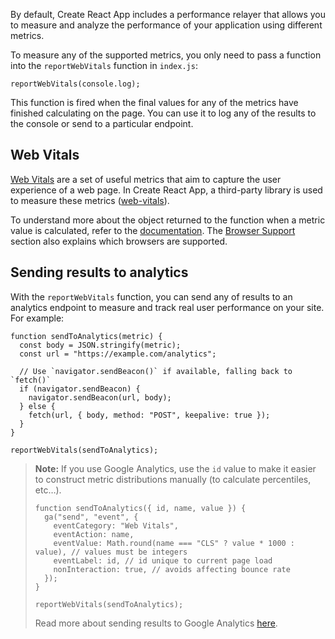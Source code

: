 By default, Create React App includes a performance relayer that allows you to measure and analyze the performance of your application using different metrics.

To measure any of the supported metrics, you only need to pass a function into the `reportWebVitals` function in `index.js`:

    reportWebVitals(console.log);

This function is fired when the final values for any of the metrics have finished calculating on the page. You can use it to log any of the results to the console or send to a particular endpoint.

## Web Vitals

[Web Vitals](https://web.dev/vitals/) are a set of useful metrics that aim to capture the user experience of a web page. In Create React App, a third-party library is used to measure these metrics ([web-vitals](https://github.com/GoogleChrome/web-vitals)).

To understand more about the object returned to the function when a metric value is calculated, refer to the [documentation](https://github.com/GoogleChrome/web-vitals/#types). The [Browser Support](https://github.com/GoogleChrome/web-vitals/#browser-support) section also explains which browsers are supported.

## Sending results to analytics

With the `reportWebVitals` function, you can send any of results to an analytics endpoint to measure and track real user performance on your site. For example:

    function sendToAnalytics(metric) {
      const body = JSON.stringify(metric);
      const url = "https://example.com/analytics";

      // Use `navigator.sendBeacon()` if available, falling back to `fetch()`
      if (navigator.sendBeacon) {
        navigator.sendBeacon(url, body);
      } else {
        fetch(url, { body, method: "POST", keepalive: true });
      }
    }

    reportWebVitals(sendToAnalytics);

> **Note:** If you use Google Analytics, use the `id` value to make it easier to construct metric distributions manually (to calculate percentiles, etc…).
>
>     function sendToAnalytics({ id, name, value }) {
>       ga("send", "event", {
>         eventCategory: "Web Vitals",
>         eventAction: name,
>         eventValue: Math.round(name === "CLS" ? value * 1000 : value), // values must be integers
>         eventLabel: id, // id unique to current page load
>         nonInteraction: true, // avoids affecting bounce rate
>       });
>     }
>
>     reportWebVitals(sendToAnalytics);
>
> Read more about sending results to Google Analytics [here](https://github.com/GoogleChrome/web-vitals#send-the-results-to-google-analytics).
